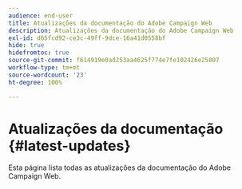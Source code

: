```yaml
---
audience: end-user
title: Atualizações da documentação do Adobe Campaign Web
description: Atualizações da documentação do Adobe Campaign Web
exl-id: d65fcd92-ce3c-49ff-9dce-16a41d0558bf
hide: true
hidefromtoc: true
source-git-commit: f614919e0ad253aa4625f774e7fe102426e25807
workflow-type: tm+mt
source-wordcount: '23'
ht-degree: 100%

---
```


# Atualizações da documentação {#latest-updates}

Esta página lista todas as atualizações da documentação do Adobe Campaign Web.
